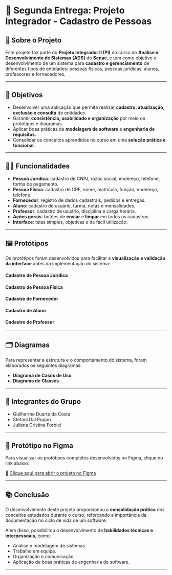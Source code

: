 # 📌 Segunda Entrega: Projeto Integrador - Cadastro de Pessoas

## 📖 Sobre o Projeto
Este projeto faz parte do **Projeto Integrador II (PI)** do curso de **Análise e Desenvolvimento de Sistemas (ADS)** do **Senac**, e tem como objetivo o desenvolvimento de um sistema para **cadastro e gerenciamento** de diferentes tipos de entidades: pessoas físicas, pessoas jurídicas, alunos, professores e fornecedores.  

---

## 🎯 Objetivos
- Desenvolver uma aplicação que permita realizar **cadastro, atualização, exclusão e consulta** de entidades.  
- Garantir **consistência, usabilidade e organização** por meio de protótipos e diagramas.  
- Aplicar boas práticas de **modelagem de software** e **engenharia de requisitos**.  
- Consolidar os conceitos aprendidos no curso em uma **solução prática e funcional**.

---

## 👨‍💻 Funcionalidades
- **Pessoa Jurídica**: cadastro de CNPJ, razão social, endereço, telefone, forma de pagamento.  
- **Pessoa Física**: cadastro de CPF, nome, matrícula, função, endereço, telefone.  
- **Fornecedor**: registro de dados cadastrais, pedidos e entregas.  
- **Aluno**: cadastro de usuário, turma, notas e mensalidades.  
- **Professor**: cadastro de usuário, disciplina e carga horária.  
- **Ações gerais**: botões de **enviar** e **limpar** em todos os cadastros.  
- **Interface**: telas simples, objetivas e de fácil utilização.

---


## 🖼️ Protótipos
Os protótipos foram desenvolvidos para facilitar a **visualização e validação da interface** antes da implementação do sistema:  

#### Cadastro de Pessoa Jurídica 
#### Cadastro de Pessoa Física  
#### Cadastro de Fornecedor  
#### Cadastro de Aluno 
#### Cadastro de Professor  

---

## 🗂️ Diagramas
Para representar a estrutura e o comportamento do sistema, foram elaborados os seguintes diagramas:  

- **Diagrama de Casos de Uso**  
- **Diagrama de Classes**  

---

## 👥 Integrantes do Grupo
- Guilherme Duarte da Costa  
- Stefani Dal Puppo  
- Juliana Cristina Forbici

---

## 🎨 Protótipo no Figma
Para visualizar os protótipos completos desenvolvidos no Figma, clique no link abaixo:  

🔗 [Clique aqui para abrir o projeto no Figma](https://www.figma.com/design/OjpqqfwJSLRF4KwXF9hhzk/PI?node-id=0-1&p=f)

---

## 📚 Conclusão
O desenvolvimento deste projeto proporcionou a **consolidação prática** dos conceitos estudados durante o curso, reforçando a importância da documentação no ciclo de vida de um software.  

Além disso, possibilitou o desenvolvimento de **habilidades técnicas e interpessoais**, como:  
- Análise e modelagem de sistemas.  
- Trabalho em equipe.  
- Organização e comunicação.  
- Aplicação de boas práticas de engenharia de software.   
 
---
